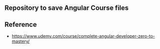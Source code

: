 ## Repository to save Angular Course files 

## Reference
- https://www.udemy.com/course/complete-angular-developer-zero-to-mastery/
